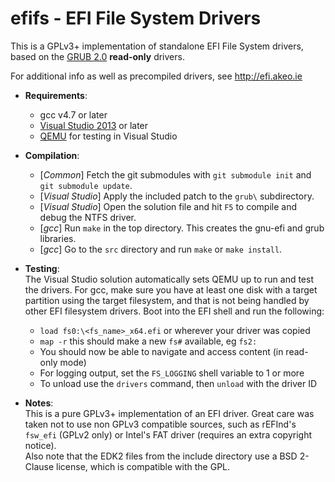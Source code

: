 efifs - EFI File System Drivers
===============================

This is a GPLv3+ implementation of standalone EFI File System drivers, based on the
[GRUB 2.0](http://www.gnu.org/software/grub/) __read-only__ drivers.

For additional info as well as precompiled drivers, see http://efi.akeo.ie

* __Requirements__:
  * gcc v4.7 or later
  * [Visual Studio 2013](http://www.visualstudio.com/products/visual-studio-community-vs) or later
  * [QEMU](http://www.qemu.org) for testing in Visual Studio

* __Compilation__:
  * [_Common_] Fetch the git submodules with `git submodule init` and `git submodule update`.
  * [_Visual Studio_] Apply the included patch to the `grub\` subdirectory.
  * [_Visual Studio_] Open the solution file and hit `F5` to compile and debug the NTFS driver.
  * [_gcc_] Run `make` in the top directory. This creates the gnu-efi and grub libraries.
  * [_gcc_] Go to the `src` directory and run `make` or `make install`.

* __Testing__:  
  The Visual Studio solution automatically sets QEMU up to run and test the drivers.
  For gcc, make sure you have at least one disk with a target partition using the target
  filesystem, and that is not being handled by other EFI filesystem drivers.
  Boot into the EFI shell and run the following:
  * `load fs0:\<fs_name>_x64.efi` or wherever your driver was copied
  * `map -r` this should make a new `fs#` available, eg `fs2:`
  * You should now be able to navigate and access content (in read-only mode)
  * For logging output, set the `FS_LOGGING` shell variable to 1 or more
  * To unload use the `drivers` command, then `unload` with the driver ID

* __Notes__:  
  This is a pure GPLv3+ implementation of an EFI driver. Great care was taken
  not to use non GPLv3 compatible sources, such as rEFInd's `fsw_efi` (GPLv2 only)
  or Intel's FAT driver (requires an extra copyright notice).  
  Also note that the EDK2 files from the include directory use a BSD 2-Clause
  license, which is compatible with the GPL.
